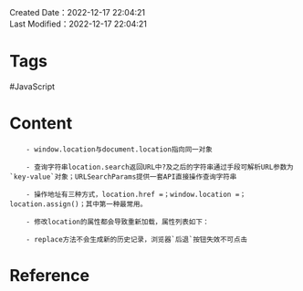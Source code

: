 Created Date：2022-12-17 22:04:21  
Last Modified：2022-12-17 22:04:21

# Tags

#JavaScript

# Content

		- window.location与document.location指向同一对象
				
		- 查询字符串location.search返回URL中?及之后的字符串通过手段可解析URL参数为`key-value`对象；URLSearchParams提供一套API直接操作查询字符串
				
		- 操作地址有三种方式，location.href =；window.location =；location.assign()；其中第一种最常用。
				
		- 修改location的属性都会导致重新加载，属性列表如下：
				
		- replace方法不会生成新的历史记录，浏览器`后退`按钮失效不可点击

# Reference
